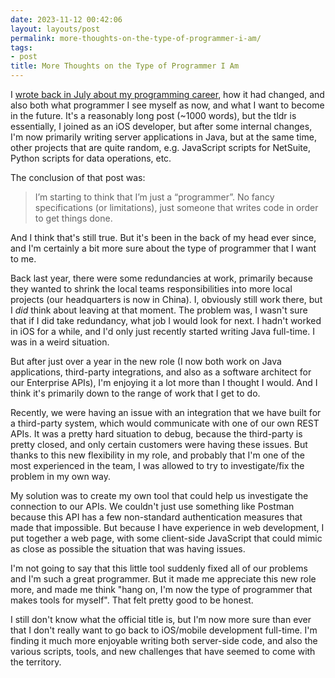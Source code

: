 ```yaml
---
date: 2023-11-12 00:42:06
layout: layouts/post
permalink: more-thoughts-on-the-type-of-programmer-i-am/
tags:
- post
title: More Thoughts on the Type of Programmer I Am
---
```


I [wrote back in July about my programming career](https://chrishannah.me/what-sort-of-programmer-am-i-now), how it had changed, and also both what programmer I see myself as now, and what I want to become in the future. It's a reasonably long post (~1000 words), but the tldr is essentially, I joined as an iOS developer, but after some internal changes, I'm now primarily writing server applications in Java, but at the same time, other projects that are quite random, e.g. JavaScript scripts for NetSuite, Python scripts for data operations, etc.

The conclusion of that post was:

> I’m starting to think that I’m just a “programmer”. No fancy specifications (or limitations), just someone that writes code in order to get things done.

And I think that's still true. But it's been in the back of my head ever since, and I'm certainly a bit more sure about the type of programmer that I want to me.

Back last year, there were some redundancies at work, primarily because they wanted to shrink the local teams responsibilities into more local projects (our headquarters is now in China). I, obviously still work there, but I *did* think about leaving at that moment. The problem was, I wasn't sure that if I did take redundancy, what job I would look for next. I hadn't worked in iOS for a while, and I'd only just recently started writing Java full-time. I was in a weird situation.

But after just over a year in the new role (I now both work on Java applications, third-party integrations, and also as a software architect for our Enterprise APIs), I'm enjoying it a lot more than I thought I would. And I think it's primarily down to the range of work that I get to do.

Recently, we were having an issue with an integration that we have built for a third-party system, which would communicate with one of our own REST APIs. It was a pretty hard situation to debug, because the third-party is pretty closed, and only certain customers were having these issues. But thanks to this new flexibility in my role, and probably that I'm one of the most experienced in the team, I was allowed to try to investigate/fix the problem in my own way.

My solution was to create my own tool that could help us investigate the connection to our APIs. We couldn't just use something like Postman because this API has a few non-standard authentication measures that made that impossible. But because I have experience in web development, I put together a web page, with some client-side JavaScript that could mimic as close as possible the situation that was having issues.

I'm not going to say that this little tool suddenly fixed all of our problems and I'm such a great programmer. But it made me appreciate this new role more, and made me think "hang on, I'm now the type of programmer that makes tools for myself". That felt pretty good to be honest.

I still don't know what the official title is, but I'm now more sure than ever that I don't really want to go back to iOS/mobile development full-time. I'm finding it much more enjoyable writing both server-side code, and also the various scripts, tools, and new challenges that have seemed to come with the territory.